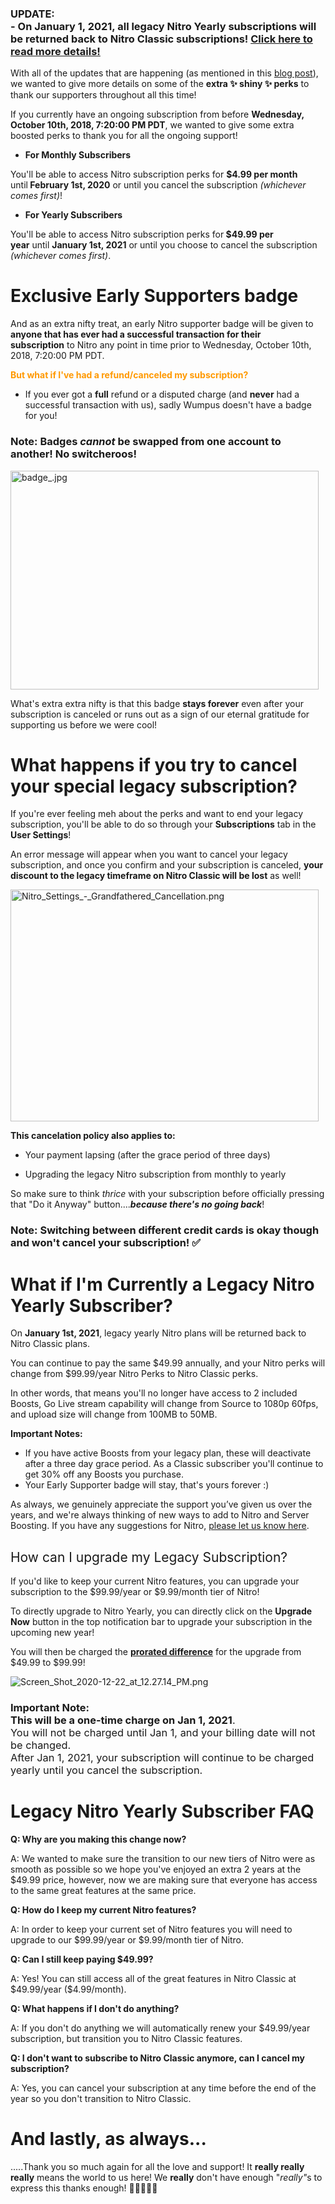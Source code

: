 <h3>
    <strong>UPDATE: </strong><br><strong class="_12FoOEddL7j_RgMQN0SNeU">-</strong> On <strong>January 1, 2021</strong><strong class="_12FoOEddL7j_RgMQN0SNeU">,</strong> all legacy Nitro Yearly subscriptions will be returned back to Nitro Classic subscriptions! <a href="#h_01ESPA65Z06QW1ANR3M8WK1NPS" target="_self" rel="undefined">Click here to read more details!</a>
</h3>
<p>With all of the updates that are happening (as mentioned in this <a href="https://blog.discord.com/discord-nitro-is-evolving-4c0475d18e1" target="_self">blog post</a>), we wanted to give more details on some of the <strong>extra ✨ shiny ✨ perks</strong> to thank our supporters throughout all this time! </p>
<p>If you currently have an ongoing subscription from before <span class="wysiwyg-color-orange wysiwyg-color-blue70"><strong>Wednesday, October 10th, 2018, 7:20:00 PM PDT</strong></span>, we wanted to give some extra boosted perks to thank you for all the ongoing support!</p>
<ul>
    <li><span class="wysiwyg-color-orange"><strong>For Monthly Subscribers</strong></span></li>
</ul>
<p>You'll be able to access Nitro subscription perks for <strong>$4.99 per month</strong> until<strong> February</strong><span style="font-weight: 400;"><strong> 1st, 2020</strong> or until you cancel the subscription <em>(whichever comes first)</em>!</span></p>
<ul>
    <li><span class="wysiwyg-color-orange"><strong>For Yearly Subscribers </strong></span></li>
</ul>
<p>You'll be able to access Nitro subscription perks for<strong> $49.99 per year</strong> until <span style="font-weight: 400;"><strong>January 1st, 2021</strong> or until you choose to cancel the subscription <em>(whichever comes first)</em>.</span></p>
<h1><strong>Exclusive Early Supporters badge</strong></h1>
<p>And as an extra nifty treat, an early Nitro supporter badge will be given to <strong>anyone that has ever</strong><strong> had a successful transaction for their subscription</strong> to Nitro any point in time prior to Wednesday, October 10th, 2018, 7:20:00 PM PDT.</p>
<p><span class="wysiwyg-color-orange">
        <font color="#ff9900"><strong>But what if I've had a refund/canceled my subscription?</strong></font>
    </span></p>
<ul>
    <li>If you ever got a <strong>full</strong> refund or a disputed charge (and <strong>never</strong> had a successful transaction with us), sadly Wumpus doesn't have a badge for you!</li>
</ul>
<h3>
    <strong>Note:</strong> Badges <em><strong>cannot</strong></em> be swapped from one account to another! No switcheroos!
</h3>
<p class="wysiwyg-text-align-center"><span style="font-weight: 400;"><span style="font-family: -apple-system, BlinkMacSystemFont, 'Segoe UI', Helvetica, Arial, sans-serif;"><img src="https://support.discord.com/hc/article_attachments/360013214251/badge_.jpg" alt="badge_.jpg" width="493" height="350"></span></span></p>
<p>What's extra extra nifty is that this badge <strong>stays forever</strong> even after your subscription is canceled or runs out as a sign of our eternal gratitude for supporting us before we were cool!</p>
<h1><strong>What happens if you try to cancel your special legacy subscription?</strong></h1>
<div class="messageCozy-2JPAPA message-1PNnaP">
    <div class="contentCozy-3XX413 content-3dzVd8">
        <p>If you're ever feeling meh about the perks and want to end your legacy subscription, you'll be able to do so through your <strong>Subscriptions</strong> tab in the <strong>User Settings</strong>!</p>
        <p>An error message will appear when you want to cancel your legacy subscription, and once you confirm and your subscription is canceled, <strong>your discount to the legacy timeframe on Nitro Classic will be lost</strong> as well!</p>
        <p class="wysiwyg-text-align-center"><img src="https://support.discord.com/hc/article_attachments/360013223032/Nitro_Settings_-_Grandfathered_Cancellation.png" alt="Nitro_Settings_-_Grandfathered_Cancellation.png" width="493" height="371"></p>
        <p><span class="wysiwyg-color-red110"><strong>This cancelation policy also applies to:</strong></span><span class="wysiwyg-color-blue70 wysiwyg-color-red110"><strong>  </strong></span></p>
    </div>
</div>
<ul>
    <li>
        <p>Your payment lapsing (after the grace period of three days)</p>
    </li>
    <li>
        <p>Upgrading the legacy Nitro subscription from monthly to yearly  </p>
    </li>
</ul>
<p><span class="wysiwyg-color-black">So make sure to think <em>thrice</em> with your subscription before officially pressing that</span><span class="wysiwyg-color-red"> "Do it Anyway"</span> button<span class="wysiwyg-color-black">....<strong><em>because there's no going back</em></strong>! </span></p>
<h3>
    <strong>Note:</strong> Switching between different credit cards is okay though and won't cancel your subscription! ✅
</h3>
<h1 id="h_01ESPA65Z06QW1ANR3M8WK1NPS"><strong>What if I'm Currently a Legacy Nitro Yearly Subscriber? </strong></h1>
<p><span style="font-weight: 400;">On <span class="wysiwyg-color-blue90"><strong>January 1st, 2021</strong></span>, legacy yearly Nitro plans will be returned back to Nitro Classic plans. </span></p>
<p><span style="font-weight: 400;">You can continue to pay the same $49.99 annually, and your Nitro perks will change from $99.99/year Nitro Perks to Nitro Classic perks. </span></p>
<p><span style="font-weight: 400;">In other words, that means you'll no longer have access to 2 included Boosts, Go Live stream capability will change from Source to 1080p 60fps, and upload size will change from 100MB to 50MB.</span></p>
<p><strong>Important Notes: </strong></p>
<ul>
    <li style="font-weight: 400;"><span style="font-weight: 400;">If you have active Boosts from your legacy plan, these will deactivate after a three day grace period. As a Classic subscriber you'll continue to get 30% off any Boosts you purchase.</span></li>
    <li style="font-weight: 400;"><span style="font-weight: 400;">Your Early Supporter badge will stay, that's yours forever :)</span></li>
</ul>
<p><span style="font-weight: 400;">As always, we genuinely appreciate the support you’ve given us over the years, and we're always thinking of new ways to add to Nitro and Server Boosting. If you have any suggestions for Nitro, </span><a href="https://feedback.discord.com/"><span style="font-weight: 400;">please let us know here</span></a><span style="font-weight: 400;">.</span></p>
<h2><span style="font-weight: 400;">How can I upgrade my Legacy Subscription? </span></h2>
<p><span style="font-weight: 400;">If you'd like to keep your current Nitro features, you can upgrade your subscription to the $99.99/year or $9.99/month tier of Nitro! </span></p>
<p><span style="font-weight: 400;">To directly upgrade to Nitro Yearly, you can directly click on the <strong>Upgrade Now</strong> button in the top notification bar to upgrade your subscription in the upcoming new year! </span></p>
<p><span style="font-weight: 400;">You will then be charged the <a href="https://support.discord.com/hc/en-us/articles/360017693772" target="_blank" rel="noopener"><strong>prorated difference</strong></a> for the upgrade from $49.99 to $99.99! </span></p>
<p class="wysiwyg-text-align-center"><span style="font-weight: 400;"><img src="https://support.discord.com/hc/article_attachments/1500000778261/Screen_Shot_2020-12-22_at_12.27.14_PM.png" alt="Screen_Shot_2020-12-22_at_12.27.14_PM.png"></span></p>
<h3 class="wysiwyg-text-align-center">
    <span class="wysiwyg-font-size-large"><span style="font-weight: 400;"><strong>Important Note:</strong><br><strong><span class="wysiwyg-underline">This will be a one-time charge on Jan 1, 2021</span></strong>. <br></span></span><span style="font-weight: 400;">You will not be charged until Jan 1, and your billing date will not be changed.  <br></span><span style="font-weight: 400;">After Jan 1, 2021, your subscription will continue to be charged yearly until you cancel the subscription. </span>
</h3>
<h1><strong>Legacy Nitro Yearly Subscriber FAQ</strong></h1>
<p><strong>Q: Why are you making this change now?</strong></p>
<p><span style="font-weight: 400;">A: We wanted to make sure the transition to our new tiers of Nitro were as smooth as possible so we hope you've enjoyed an extra 2 years at the $49.99 price, however, now we are making sure that everyone has access to the same great features at the same price.</span></p>
<p><strong>Q: How do I keep my current Nitro features?</strong></p>
<p><span style="font-weight: 400;">A: In order to keep your current set of Nitro features you will need to upgrade to our $99.99/year or $9.99/month tier of Nitro.</span></p>
<p><strong>Q: Can I still keep paying $49.99?</strong></p>
<p><span style="font-weight: 400;">A: Yes! You can still access all of the great features in Nitro Classic at $49.99/year ($4.99/month).</span></p>
<p><strong>Q: What happens if I don't do anything?</strong></p>
<p><span style="font-weight: 400;">A: If you don't do anything we will automatically renew your $49.99/year subscription, but transition you to Nitro Classic features.</span></p>
<p><strong>Q: I don't want to subscribe to Nitro Classic anymore, can I cancel my subscription?</strong></p>
<p><span style="font-weight: 400;">A: Yes, you can cancel your subscription at any time before the end of the year so you don't transition to Nitro Classic.</span></p>
<h1><span class="wysiwyg-color-blue70"><strong>And lastly, as always...</strong></span></h1>
<p>.....Thank you so much again for all the love and support! It <strong>really really really</strong> means the world to us here! We <strong>really</strong> don't have enough "<em>really"</em>s to express this thanks enough! 💖💖💖💖💖</p>